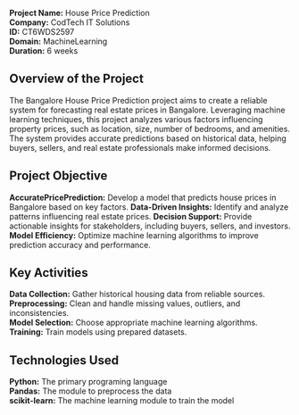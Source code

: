 **Project Name:** House Price Prediction <br>
**Company:** CodTech IT Solutions <br>
**ID:** CT6WDS2597 <br>
**Domain:** MachineLearning <br>
**Duration:** 6 weeks <br>

## Overview of the Project
The Bangalore House Price Prediction project aims to create a reliable system for forecasting real estate prices in Bangalore. Leveraging machine learning techniques, this project analyzes various factors influencing property prices, such as location, size, number of bedrooms, and amenities. The system provides accurate predictions based on historical data, helping buyers, sellers, and real estate professionals make informed decisions.

## Project Objective
**AccuratePricePrediction:** Develop a model that predicts house prices in Bangalore based on key factors.
**Data-Driven Insights:** Identify and analyze patterns influencing real estate prices.
**Decision Support:** Provide actionable insights for stakeholders, including buyers, sellers, and investors.
**Model Efficiency:** Optimize machine learning algorithms to improve prediction accuracy and performance.

## Key Activities
**Data Collection:** Gather historical housing data from reliable sources. <br>
**Preprocessing:** Clean and handle missing values, outliers, and inconsistencies. <br>
**Model Selection:** Choose appropriate machine learning algorithms. <br>
**Training:** Train models using prepared datasets. <br>

## Technologies Used
**Python:** The primary programing language <br>
**Pandas:** The module to preprocess the data <br>
**scikit-learn:** The machine learning module to train the model <br>
